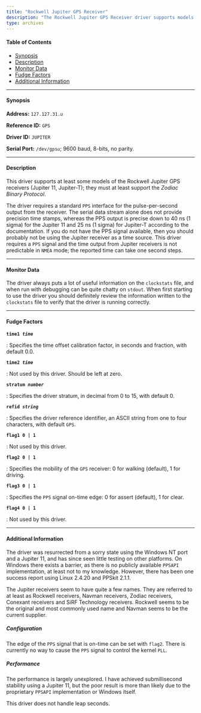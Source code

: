 ```yaml
---
title: "Rockwell Jupiter GPS Receiver"
description: "The Rockwell Jupiter GPS Receiver driver supports models of the Rockwell Jupiter GPS receivers that support the Zodiac Binary Protocol."
type: archives
---
```


#### Table of Contents

*   [Synopsis](/documentation/drivers/driver31/#synopsis)
*   [Description](/documentation/drivers/driver31/#description)
*   [Monitor Data](/documentation/drivers/driver31/#monitor-data)
*   [Fudge Factors](/documentation/drivers/driver31/#fudge-factors)
*   [Additional Information](/documentation/drivers/driver31/#additional-information)

* * *

#### Synopsis

**Address:** <code>127.127.31._u_</code>

**Reference ID:** `GPS`

**Driver ID:** `JUPITER`

**Serial Port:** <code>/dev/gps*u*</code>;  9600 baud, 8-bits, no parity.

* * *

#### Description

This driver supports at least some models of the Rockwell Jupiter GPS receivers (Jupiter 11, Jupiter-T); they must at least support the _Zodiac Binary Protocol_.

The driver requires a standard `PPS` interface for the pulse-per-second output from the receiver. The serial data stream alone does not provide precision time stamps, whereas the PPS output is precise down to 40 ns (1 sigma) for the Jupiter 11 and 25 ns (1 sigma) for Jupiter-T according to the documentation. If you do not have the PPS signal available, then you should probably not be using the Jupiter receiver as a time source. This driver requires a `PPS` signal and the time output from Jupiter receivers is not predictable in `NMEA` mode; the reported time can take one second steps.

* * *

#### Monitor Data

The driver always puts a lot of useful information on the `clockstats` file, and when run with debugging can be quite chatty on `stdout`. When first starting to use the driver you should definitely review the information written to the `clockstats` file to verify that the driver is running correctly.

* * *

#### Fudge Factors

<code>**time1 _time_**</code>

: Specifies the time offset calibration factor, in seconds and fraction, with default 0.0.

<code>**time2 _time_**</code>

: Not used by this driver. Should be left at zero.

<code>**stratum _number_**</code>

: Specifies the driver stratum, in decimal from 0 to 15, with default 0.

<code>**refid _string_**</code>

: Specifies the driver reference identifier, an ASCII string from one to four characters, with default `GPS`.

<code>**flag1 0 | 1**</code>

: Not used by this driver.

<code>**flag2 0 | 1**</code>

: Specifies the mobility of the `GPS` receiver: 0 for walking (default), 1 for driving.

<code>**flag3 0 | 1**</code>

: Specifies the `PPS` signal on-time edge: 0 for assert (default), 1 for clear.

<code>**flag4 0 | 1**</code>

: Not used by this driver.

* * *

#### Additional Information

The driver was resurrected from a sorry state using the Windows NT port and a Jupiter 11, and has since seen little testing on other platforms. On Windows there exists a barrier, as there is no publicly available `PPSAPI` implementation, at least not to my knowledge. However, there has been one success report using Linux 2.4.20 and PPSkit 2.1.1.

The Jupiter receivers seem to have quite a few names. They are referred to at least as Rockwell receivers, Navman receivers, Zodiac receivers, Conexant receivers and SiRF Technology receivers. Rockwell seems to be the original and most commonly used name and Navman seems to be the current supplier.

##### Configuration

The edge of the `PPS` signal that is on-time can be set with `flag2`. There is currently no way to cause the `PPS` signal to control the kernel `PLL`.

##### Performance

The performance is largely unexplored. I have achieved submillisecond stability using a Jupiter 11, but the poor result is more than likely due to the proprietary `PPSAPI` implementation or Windows itself.

This driver does not handle leap seconds.